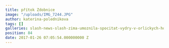 ```yaml
---
title: přítok Zdobnice
image: "/uploads/IMG_7244.JPG"
author: katerina-polednikova
tags: []
galleries: slash-news-slash-zima-umoznila-spocitat-vydry-v-orlickych-horach
position: 84
date: 2017-01-26 07:05:54.000000000 Z
---
```

